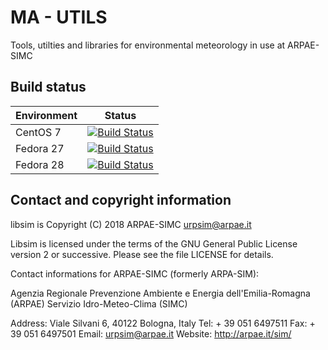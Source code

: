 # MA - UTILS

Tools, utilties and libraries for environmental meteorology
in use at ARPAE-SIMC

## Build status

| Environment | Status |
| ----------- | ------ |
| CentOS 7    | [![Build Status](https://badges.herokuapp.com/travis/ARPA-SIMC/ma_utils?branch=master&env=DOCKER_IMAGE=centos:7&label=centos7)](https://travis-ci.org/ARPA-SIMC/ma_utils) |
| Fedora 27   | [![Build Status](https://badges.herokuapp.com/travis/ARPA-SIMC/ma_utils?branch=master&env=DOCKER_IMAGE=fedora:27&label=fedora27)](https://travis-ci.org/ARPA-SIMC/ma_utils) |
| Fedora 28   | [![Build Status](https://badges.herokuapp.com/travis/ARPA-SIMC/ma_utils?branch=master&env=DOCKER_IMAGE=fedora:28&label=fedora28)](https://travis-ci.org/ARPA-SIMC/ma_utils) |


## Contact and copyright information

libsim is Copyright (C) 2018  ARPAE-SIMC <urpsim@arpae.it>

Libsim is licensed under the terms of the GNU General Public License version
2 or successive.  Please see the file LICENSE for details.

Contact informations for ARPAE-SIMC (formerly ARPA-SIM):

  Agenzia Regionale Prevenzione Ambiente e Energia dell'Emilia-Romagna (ARPAE)
  Servizio Idro-Meteo-Clima (SIMC)

  Address: Viale Silvani 6, 40122 Bologna, Italy
  Tel: + 39 051 6497511
  Fax: + 39 051 6497501
  Email: urpsim@arpae.it
  Website: http://arpae.it/sim/
